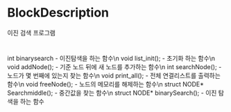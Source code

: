 # BlockDescription
이진 검색 프로그램 
#
int binarysearch - 이진탐색을 하는 함수\n
void list_init(); - 초기화 하는 함수\n
void addNode(); - 기준 노드 뒤에 새 노드를 추가하는 함수\n
int searchNode(); - 노드가 몇 번째에 있는지 찾는 함수\n
void print_all(); - 전체 연결리스트를 출력하는 함수\n
void freeNode(); - 노드의 메모리를 해제하는 함수\n
struct NODE* Searchmiddle(); - 중간값을 찾는 함수\n
struct NODE* binarySearch(); - 이진 탐색을 하는 함수

